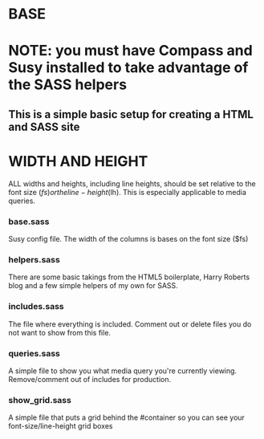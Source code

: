 # BASE
# NOTE: you must have Compass and Susy installed to take advantage of the SASS helpers

## This is a simple basic setup for creating a HTML and SASS site

# WIDTH AND HEIGHT

ALL widths and heights, including line heights, should be set relative to the font size ($fs) or the line-height ($lh). This is especially applicable to media queries.

### base.sass

Susy config file. The width of the columns is bases on the font size ($fs)

### helpers.sass

There are some basic takings from the HTML5 boilerplate, Harry Roberts blog and a few simple helpers of my own for SASS.

### includes.sass

The file where everything is included. Comment out or delete files you do not want to show from this file.

### queries.sass

A simple file to show you what media query you're currently viewing. Remove/comment out of includes for production.

### show_grid.sass

A simple file that puts a grid behind the #container so you can see your font-size/line-height grid boxes

